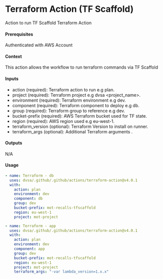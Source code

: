 # Terraform Action (TF Scaffold)
Action to run TF Scaffold Terraform Action

####  Prerequisites
Authenticated with AWS Account

####  Context
This action allows the workflow to run terraform commands via TF Scaffold

####  Inputs
- action (required): Terraform action to run e.g plan.
- project (required): Terraform project e.g dvsa <project_name>.
- environment (required): Terraform environment e.g dev.
- component (required): Terraform component to deploy e.g db.
- group (required): Terraform group to reference e.g dev.
- bucket-prefix (required): AWS Terraform bucket used for TF state.
- region (required): AWS region used e.g eu-west-1.
- terraform_version (optional): Terraform Version to install on runner.
- terraform_args (optional): Additional Terraform arguments .

####  Outputs
N/A

####  Usage     
```yaml
- name: Terraform - db
  uses: dvsa/.github/.github/actions/terraform-action@v4.0.1
  with:
    action: plan
    environment: dev
    component: db
    group: dev
    bucket-prefix: mot-recalls-tfscaffold
    region: eu-west-1
    project: mot-project

- name: Terraform - app
  uses: dvsa/.github/.github/actions/terraform-action@v4.0.1
  with:
    action: plan
    environment: dev
    component: app
    group: dev
    bucket-prefix: mot-recalls-tfscaffold
    region: eu-west-1
    project: mot-project
    terraform_args: "-var lambda_version=1.x.x"          
```
